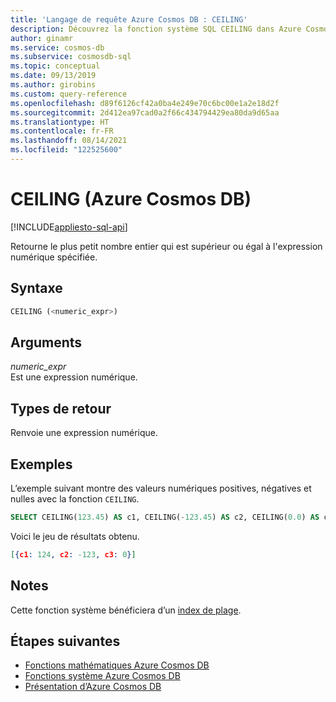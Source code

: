 ```yaml
---
title: 'Langage de requête Azure Cosmos DB : CEILING'
description: Découvrez la fonction système SQL CEILING dans Azure Cosmos DB, qui retourne le plus petit entier supérieur ou égal à l’expression numérique spécifiée.
author: ginamr
ms.service: cosmos-db
ms.subservice: cosmosdb-sql
ms.topic: conceptual
ms.date: 09/13/2019
ms.author: girobins
ms.custom: query-reference
ms.openlocfilehash: d89f6126cf42a0ba4e249e70c6bc00e1a2e18d2f
ms.sourcegitcommit: 2d412ea97cad0a2f66c434794429ea80da9d65aa
ms.translationtype: HT
ms.contentlocale: fr-FR
ms.lasthandoff: 08/14/2021
ms.locfileid: "122525600"
---
```

# <a name="ceiling-azure-cosmos-db"></a>CEILING (Azure Cosmos DB)
[!INCLUDE[appliesto-sql-api](../includes/appliesto-sql-api.md)]

 Retourne le plus petit nombre entier qui est supérieur ou égal à l'expression numérique spécifiée.  
  
## <a name="syntax"></a>Syntaxe
  
```sql
CEILING (<numeric_expr>)  
```  
  
## <a name="arguments"></a>Arguments
  
*numeric_expr*  
   Est une expression numérique.  
  
## <a name="return-types"></a>Types de retour
  
  Renvoie une expression numérique.  
  
## <a name="examples"></a>Exemples
  
  L’exemple suivant montre des valeurs numériques positives, négatives et nulles avec la fonction `CEILING`.  
  
```sql
SELECT CEILING(123.45) AS c1, CEILING(-123.45) AS c2, CEILING(0.0) AS c3  
```  
  
 Voici le jeu de résultats obtenu.  
  
```json
[{c1: 124, c2: -123, c3: 0}]  
```  

## <a name="remarks"></a>Notes

Cette fonction système bénéficiera d’un [index de plage](../index-policy.md#includeexclude-strategy).

## <a name="next-steps"></a>Étapes suivantes

- [Fonctions mathématiques Azure Cosmos DB](sql-query-mathematical-functions.md)
- [Fonctions système Azure Cosmos DB](sql-query-system-functions.md)
- [Présentation d’Azure Cosmos DB](../introduction.md)
